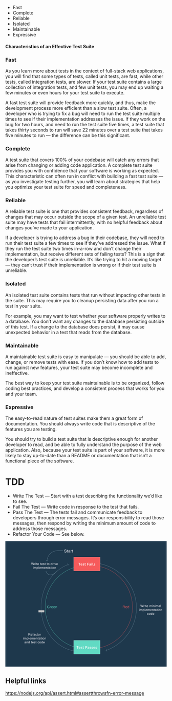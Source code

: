 - Fast
- Complete
- Reliable
- Isolated
- Maintainable
- Expressive

#### Characteristics of an Effective Test Suite
### Fast
As you learn more about tests in the context of full-stack web applications, you will find that some types of tests, called unit tests, are fast, while other tests, called integration tests, are slower. If your test suite contains a large collection of integration tests, and few unit tests, you may end up waiting a few minutes or even hours for your test suite to execute.

A fast test suite will provide feedback more quickly, and thus, make the development process more efficient than a slow test suite. Often, a developer who is trying to fix a bug will need to run the test suite multiple times to see if their implementation addresses the issue. If they work on the bug for two hours, and need to run the test suite five times, a test suite that takes thirty seconds to run will save 22 minutes over a test suite that takes five minutes to run — the difference can be this significant.

### Complete
A test suite that covers 100% of your codebase will catch any errors that arise from changing or adding code application. A complete test suite provides you with confidence that your software is working as expected. This characteristic can often run in conflict with building a fast test suite — as you investigate testing further, you will learn about strategies that help you optimize your test suite for speed and completeness.

### Reliable
A reliable test suite is one that provides consistent feedback, regardless of changes that may occur outside the scope of a given test. An unreliable test suite may have tests that fail intermittently, with no helpful feedback about changes you’ve made to your application.

If a developer is trying to address a bug in their codebase, they will need to run their test suite a few times to see if they’ve addressed the issue. What if they run the test suite two times in-a-row and don’t change their implementation, but receive different sets of failing tests? This is a sign that the developer’s test suite is unreliable. It’s like trying to hit a moving target — they can’t trust if their implementation is wrong or if their test suite is unreliable.

### Isolated
An isolated test suite contains tests that run without impacting other tests in the suite. This may require you to cleanup persisting data after you run a test in your suite.

For example, you may want to test whether your software properly writes to a database. You don’t want any changes to the database persisting outside of this test. If a change to the database does persist, it may cause unexpected behavior in a test that reads from the database.

### Maintainable
A maintainable test suite is easy to manipulate — you should be able to add, change, or remove tests with ease. If you don’t know how to add tests to run against new features, your test suite may become incomplete and ineffective.

The best way to keep your test suite maintainable is to be organized, follow coding best practices, and develop a consistent process that works for you and your team.

### Expressive
The easy-to-read nature of test suites make them a great form of documentation. You should always write code that is descriptive of the features you are testing.

You should try to build a test suite that is descriptive enough for another developer to read, and be able to fully understand the purpose of the web application. Also, because your test suite is part of your software, it is more likely to stay up-to-date than a README or documentation that isn’t a functional piece of the software.

# TDD

- Write The Test — Start with a test describing the functionality we’d like to see.
- Fail The Test — Write code in response to the test that fails.
- Pass The Test — The tests fail and communicate feedback to developers through error messages. It’s our responsibility to read those messages, then respond by writing the minimum amount of code to address those messages.
- Refactor Your Code — See below.

![image](./red-green-refactor-tdd.png)

## Helpful links

https://nodejs.org/api/assert.html#assertthrowsfn-error-message
